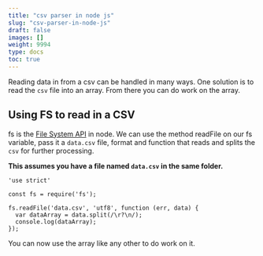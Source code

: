 ```yaml
---
title: "csv parser in node js"
slug: "csv-parser-in-node-js"
draft: false
images: []
weight: 9994
type: docs
toc: true
---
```


Reading data in from a csv can be handled in many ways. One solution is to read the `csv` file into an array. From there you can do work on the array.

## Using FS to read in a CSV
fs is the [File System API](https://nodejs.org/api/fs.h) in node. We can use the method readFile on our fs variable, pass it a `data.csv` file, format and function that reads and splits the `csv` for further processing. 

**This assumes you have a file named `data.csv` in the same folder.**   

    'use strict'

    const fs = require('fs');

    fs.readFile('data.csv', 'utf8', function (err, data) {
      var dataArray = data.split(/\r?\n/);
      console.log(dataArray);
    });

You can now use the array like any other to do work on it. 

